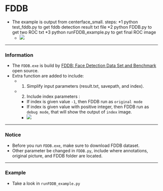 # FDDB
* The example is output from centerface_small. steps:
  *1 python test_fddb.py to get fddb detection result txt file
  *2 python FDDB.py to get two ROC txt
  *3 python runFDDB_example.py to get final ROC image
  * ![](./img/PNET_result.png)
___
### Information
* The `FDDB.exe` is build by [FDDB: Face Detection Data Set and Benchmark](http://vis-www.cs.umass.edu/fddb/) open source.
* Extra function are added to include:
  * 1. Simplify input parameters (result.txt, savepath, and index).
  * 2. Include index parameters :
    * If index is given value `-1`, then FDDB run as `original mode`
    * If index is given value with positive integer, then FDDB run as `debug mode`, that will show the output of `index` image. 
    * ![](./img/temp.png)
___
### Notice
* Before you run `FDDB.exe`, make sure to download FDDB dataset.
* Other parameter be changed in `FDDB.py`, include where annotations, original picture, and FDDB folder are located.
___
### Example
* Take a look in `runFDDB_example.py`
